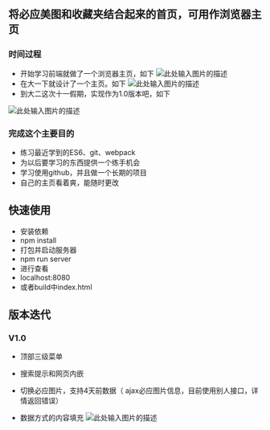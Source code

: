 ## 将必应美图和收藏夹结合起来的首页，可用作浏览器主页
### 时间过程
* 开始学习前端就做了一个浏览器主页，如下
![此处输入图片的描述][1]
* 在大一下就设计了一个主页。如下
![此处输入图片的描述][2]
* 到大二这次十一假期，实现作为1.0版本吧，如下

![此处输入图片的描述](http://oquq74tfk.bkt.clouddn.com/17-10-8/18839102.jpg)
### 完成这个主要目的
 * 练习最近学到的ES6、git、webpack
 * 为以后要学习的东西提供一个练手机会
 * 学习使用github，并且做一个长期的项目
 * 自己的主页看着爽，能随时更改

## 快速使用
* 安装依赖
* npm install
* 打包并启动服务器
* npm run server
* 进行查看
* localhost:8080
* 或者build中index.html


## 版本迭代
### V1.0

* 顶部三级菜单
* 搜索提示和网页内嵌
* 切换必应图片，支持4天前数据（ ajax必应图片信息，目前使用别人接口，详情返回错误）
* 数据方式的内容填充
![此处输入图片的描述][4]


  [1]: http://oquq74tfk.bkt.clouddn.com/17-10-8/30562687.jpg
  [2]: http://oquq74tfk.bkt.clouddn.com/17-10-8/37121698.jpg
  [3]: http://oquq74tfk.bkt.clouddn.com/17-10-8/18839102.jpg
  [4]: http://oquq74tfk.bkt.clouddn.com/17-10-8/18839102.jpg

